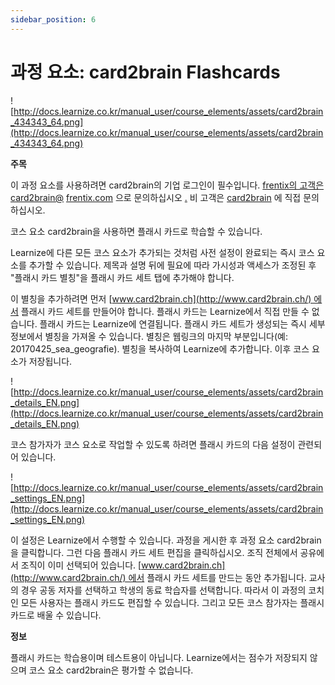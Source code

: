 ```yaml
---
sidebar_position: 6
---
```


# 과정 요소: card2brain Flashcards

![http://docs.learnize.co.kr/manual_user/course_elements/assets/card2brain_434343_64.png](http://docs.learnize.co.kr/manual_user/course_elements/assets/card2brain_434343_64.png)

**주목**

이 과정 요소를 사용하려면 card2brain의 기업 로그인이 필수입니다. [frentix의 고객은 card2brain@](mailto:card2brain@frentix.com) [frentix.com](http://frentix.com/) 으로 문의하십시오 [.](mailto:contact@frentix.com.) 비 고객은 [card2brain](http://card2brain.ch/info/contact) 에 직접 문의하십시오.

코스 요소 card2brain을 사용하면 플래시 카드로 학습할 수 있습니다.

Learnize에 다른 모든 코스 요소가 추가되는 것처럼 사전 설정이 완료되는 즉시 코스 요소를 추가할 수 있습니다. 제목과 설명 뒤에 필요에 따라 가시성과 액세스가 조정된 후 "플래시 카드 별칭"을 플래시 카드 세트 탭에 추가해야 합니다.

이 별칭을 추가하려면 먼저 [www.card2brain.ch](http://www.card2brain.ch/) 에서 플래시 카드 세트를 만들어야 합니다. 플래시 카드는 Learnize에서 직접 만들 수 없습니다. 플래시 카드는 Learnize에 연결됩니다. 플래시 카드 세트가 생성되는 즉시 세부 정보에서 별칭을 가져올 수 있습니다. 별칭은 웹링크의 마지막 부분입니다(예: 20170425_sea_geografie). 별칭을 복사하여 Learnize에 추가합니다. 이후 코스 요소가 저장됩니다.

![http://docs.learnize.co.kr/manual_user/course_elements/assets/card2brain_details_EN.png](http://docs.learnize.co.kr/manual_user/course_elements/assets/card2brain_details_EN.png)

코스 참가자가 코스 요소로 작업할 수 있도록 하려면 플래시 카드의 다음 설정이 관련되어 있습니다.

![http://docs.learnize.co.kr/manual_user/course_elements/assets/card2brain_settings_EN.png](http://docs.learnize.co.kr/manual_user/course_elements/assets/card2brain_settings_EN.png)

이 설정은 Learnize에서 수행할 수 있습니다. 과정을 게시한 후 과정 요소 card2brain을 클릭합니다. 그런 다음 플래시 카드 세트 편집을 클릭하십시오. 조직 전체에서 공유에서 조직이 이미 선택되어 있습니다. [www.card2brain.ch](http://www.card2brain.ch/) 에서 플래시 카드 세트를 만드는 동안 추가됩니다. 교사의 경우 공동 저자를 선택하고 학생의 동료 학습자를 선택합니다. 따라서 이 과정의 코치인 모든 사용자는 플래시 카드도 편집할 수 있습니다. 그리고 모든 코스 참가자는 플래시 카드로 배울 수 있습니다.

**정보**

플래시 카드는 학습용이며 테스트용이 아닙니다. Learnize에서는 점수가 저장되지 않으며 코스 요소 card2brain은 평가할 수 없습니다.